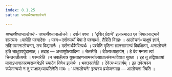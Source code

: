 ```yaml
---
index: 8.1.25
sutra: पश्यार्थैश्चानालोचने

---
```

_पश्यार्थैश्चानालोचने_ - पश्यार्थैश्चानालोचने । दर्शनं पश्यः । 'दृशिर् प्रेक्षणे' इत्यस्मादत एव निपातनाद्भावे शप्रत्ययः ।पाघ्रे॑ति पश्यादेशः । पश्यः=दर्शनमर्थो येषां ते पश्यार्थाः, तैरिति विग्रहः । आलोचनं=चाक्षुषं ज्ञानं, तद्भिन्नमनालोचनम्, तत्र विद्यमानैः । दर्शनार्थकैरित्यर्थः । पश्येति दृशिना ज्ञानसामान्यं विवक्षितम्, अनालोचने इति चाक्षुषपर्युदासात् । तदाह — अचाश्रुषेत्यादिना । चेतसेति । देवेत्यध्याहार्यम् । हे देव मनसा त्वां चिन्तयतीत्यर्थः । परम्परेति ।न चवाहे॑त्यत्र युक्तग्रहणसामर्थ्यात्साक्षात्संबन्धविवक्षा युक्ता । इह तु तद्विवक्षायां मानाऽभावात्परम्परान्वयेऽपि स्यादेव निषेध इत्यर्थः । भक्तस्तवेति । देवेत्यध्याहार्यम् । इह तवेत्यस्य रूपेणान्वयो न तु साक्षाद्भ्यायतिनेति भावः । 'अनालोचने' इत्यस्य प्रयोजनमाह — आलोचना त्विति । 
